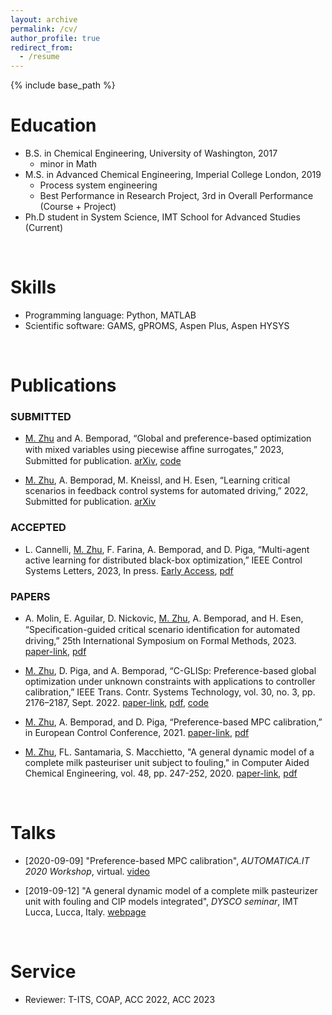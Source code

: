 ```yaml
---
layout: archive
permalink: /cv/
author_profile: true
redirect_from:
  - /resume
---
```


{% include base_path %}

Education
======
* B.S. in Chemical Engineering, University of Washington, 2017
  * minor in Math
* M.S. in Advanced Chemical Engineering, Imperial College London, 2019
  * Process system engineering
  * Best Performance in Research Project, 3rd in Overall Performance (Course + Project)
* Ph.D student in System Science, IMT School for Advanced Studies (Current)


<br>

Skills
======
* Programming language: Python, MATLAB
* Scientific software: GAMS, gPROMS, Aspen Plus, Aspen HYSYS

<br>

Publications
======

### SUBMITTED

*  <ins>M. Zhu</ins> and A. Bemporad, “Global and preference-based optimization with mixed variables using piecewise aﬃne surrogates,” 2023, Submitted for publication. [arXiv](https://arxiv.org/abs/2302.04686), [code](https://github.com/mjzhu-p/PWAS)

*  <ins>M. Zhu</ins>, A. Bemporad, M. Kneissl, and H. Esen, “Learning critical scenarios in feedback control systems for automated driving,” 2022, Submitted for publication. [arXiv](https://arxiv.org/pdf/2209.12586)



### ACCEPTED
*  L. Cannelli, <ins>M. Zhu</ins>, F. Farina, A. Bemporad, and D. Piga, “Multi-agent active learning for distributed black-box optimization,” IEEE Control Systems Letters, 2023, In press. [Early Access](https://ieeexplore.ieee.org/document/10107979), [pdf](http://mjzhu-p.github.io/files/2023-dglis-lcss.pdf)



### PAPERS
*  A. Molin, E. Aguilar, D. Nickovic, <ins>M. Zhu</ins>, A. Bemporad, and H. Esen, “Speciﬁcation-guided critical scenario identiﬁcation for automated driving,” 25th International Symposium on Formal Methods, 2023. [paper-link](https://doi.org/10.1007/978-3-031-27481-7_35), [pdf](https://arxiv.org/pdf/2303.05139.pdf)

*  <ins>M. Zhu</ins>, D. Piga, and A. Bemporad, “C-GLISp: Preference-based global optimization under unknown constraints with applications to controller calibration,” IEEE Trans. Contr. Systems Technology, vol. 30, no. 3, pp. 2176–2187, Sept. 2022. [paper-link](https://doi.org/https://doi.org/10.1109/TCST.2021.3136711), [pdf](http://mjzhu-p.github.io/files/2022-tcst-cglisp.pdf), [code](https://github.com/bemporad/GLIS)

*  <ins>M. Zhu</ins>, A. Bemporad, and D. Piga, “Preference-based MPC calibration,” in European Control Conference, 2021. [paper-link](https://doi.org/10.23919/ECC54610.2021.9654900), [pdf](http://mjzhu-p.github.io/files/2021-ecc.pdf)

*  <ins>M. Zhu</ins>, FL. Santamaria, S. Macchietto, "A general dynamic model of a complete milk pasteuriser unit subject to fouling," in Computer Aided Chemical Engineering, vol. 48, pp. 247-252, 2020. [paper-link](https://doi.org/10.1016/B978-0-12-823377-1.50042-2), [pdf](http://mjzhu-p.github.io/files/2020-escape30.pdf)


<br> 

Talks
======
*  [2020-09-09] "Preference-based MPC calibration", *AUTOMATICA.IT 2020 Workshop*, virtual. [video](https://www.youtube.com/watch?v=J79HyVckgGI&list=PLV8CpiXfiXsBe13_vgyfFWCYQo20U313C&index=2&t=1210s)

*  [2019-09-12] "A general dynamic model of a complete milk pasteurizer unit with fouling and CIP models integrated", *DYSCO seminar*, IMT Lucca, Lucca, Italy. [webpage](https://www.imtlucca.it/en/eventonew/general-dynamic-model-of-complete-milk-pasteurizer-unit-with-fouling-and-cip-models)


<br> 

Service
======
* Reviewer: T-ITS, COAP, ACC 2022, ACC 2023
